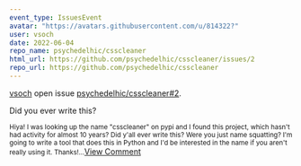 ```yaml
---
event_type: IssuesEvent
avatar: "https://avatars.githubusercontent.com/u/814322?"
user: vsoch
date: 2022-06-04
repo_name: psychedelhic/csscleaner
html_url: https://github.com/psychedelhic/csscleaner/issues/2
repo_url: https://github.com/psychedelhic/csscleaner
---
```


<a href='https://github.com/vsoch' target='_blank'>vsoch</a> open issue <a href='https://github.com/psychedelhic/csscleaner/issues/2' target='_blank'>psychedelhic/csscleaner#2</a>.

<p>Did you ever write this?</p><small>Hiya! I was looking up the name "csscleaner" on pypi and I found this project, which hasn't had activity for almost 10 years? Did y'all ever write this? Were you just name squatting? I'm going to write a tool that does this in Python and I'd be interested in the name if you aren't really using it. Thanks!...</small><a href='https://github.com/psychedelhic/csscleaner/issues/2' target='_blank'>View Comment</a>